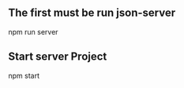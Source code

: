 <h2>The first must be run json-server</h2>
  npm run server
  
  
  
  
  
  <h2>Start server Project</h2>
    npm start
    
